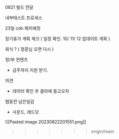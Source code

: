 
0821 빌드 전달 

내부테스트 프로세스 

23일 cdn 패치예정

장기휴가 계획 체크 ( 일정 확인. 10/ 11/ 12 업데이트 계획 )



회식 ? ( 정훈님 오면 다시 )



정/부 컨텐츠 
 - 금주까지 지원 받기.




의견
 - 데이터 확인 후 클라에 들고오자

협동전 남은일감
 - 사운드, 레드닷


![[Pasted image 20230822201551.png]]
>>>>>>> origin/main
